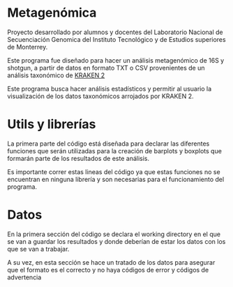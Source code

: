 # Metagenómica 
Proyecto desarrollado por alumnos y docentes del Laboratorio Nacional de Secuenciación Genomica del Instituto Tecnológico y de Estudios superiores de Monterrey.

Este programa fue diseñado para hacer un análisis metagenómico de 16S y shotgun, a partir de datos en formato TXT o CSV provenientes de un análisis taxonómico de [KRAKEN 2](https://github.com/DerrickWood/kraken2.) 

Este programa busca hacer análisis estadísticos y permitir al usuario la visualización de los datos taxonómicos arrojados por KRAKEN 2. 
# Utils y librerías 
La primera parte del código está diseñada para declarar las diferentes funciones que serán utilizadas para la creación de barplots y boxplots que formarán parte de los resultados de este análisis. 

Es importante correr estas lineas del código ya que estas funciones no se encuentran en ninguna librería y son necesarias para el funcionamiento del programa. 

# Datos
En la primera sección del código se declara el working directory en el que se van a guardar los resultados y donde deberían de estar los datos con los que se van a trabajar. 

A su vez, en esta sección se hace un tratado de los datos para asegurar que el formato es el correcto y no haya códigos de error y códigos de advertencia 
